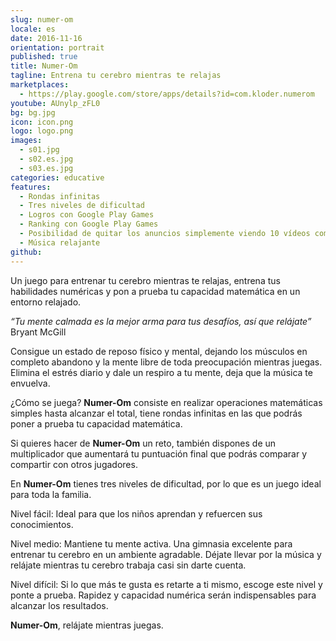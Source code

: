 ```yaml
---
slug: numer-om
locale: es
date: 2016-11-16
orientation: portrait
published: true
title: Numer-Om
tagline: Entrena tu cerebro mientras te relajas
marketplaces:
  - https://play.google.com/store/apps/details?id=com.kloder.numerom
youtube: AUnylp_zFL0
bg: bg.jpg
icon: icon.png
logo: logo.png
images:
  - s01.jpg
  - s02.es.jpg
  - s03.es.jpg
categories: educative
features:
  - Rondas infinitas
  - Tres niveles de dificultad
  - Logros con Google Play Games
  - Ranking con Google Play Games
  - Posibilidad de quitar los anuncios simplemente viendo 10 vídeos comerciales
  - Música relajante
github:
---
```


Un juego para entrenar tu cerebro mientras te relajas, entrena tus habilidades
numéricas y pon a prueba tu capacidad matemática en un entorno relajado.

*“Tu mente calmada es la mejor arma para tus desafíos, así que relájate”*</br>
Bryant McGill

Consigue un estado de reposo físico y mental, dejando los músculos en completo
abandono y la mente libre de toda preocupación mientras juegas.  Elimina el
estrés diario y dale un respiro a tu mente, deja que la música te envuelva.

¿Cómo se juega? **Numer-Om** consiste en realizar operaciones matemáticas
simples hasta alcanzar el total, tiene rondas infinitas en las que podrás poner
a prueba tu capacidad matemática.

Si quieres hacer de **Numer-Om** un reto, también dispones de un multiplicador
que aumentará tu puntuación final que podrás comparar y compartir con otros
jugadores.

En **Numer-Om** tienes tres niveles de dificultad, por lo que es un juego ideal
para toda la familia.

Nivel fácil: Ideal para que los niños aprendan y refuercen sus conocimientos.

Nivel medio: Mantiene tu mente activa. Una gimnasia excelente para entrenar tu
cerebro en un ambiente agradable. Déjate llevar por la música y relájate
mientras tu cerebro trabaja casi sin darte cuenta.

Nivel difícil: Si lo que más te gusta es retarte a ti mismo, escoge este nivel y
ponte a prueba. Rapidez y capacidad numérica serán indispensables para alcanzar
los resultados.

**Numer-Om**, relájate mientras juegas.

